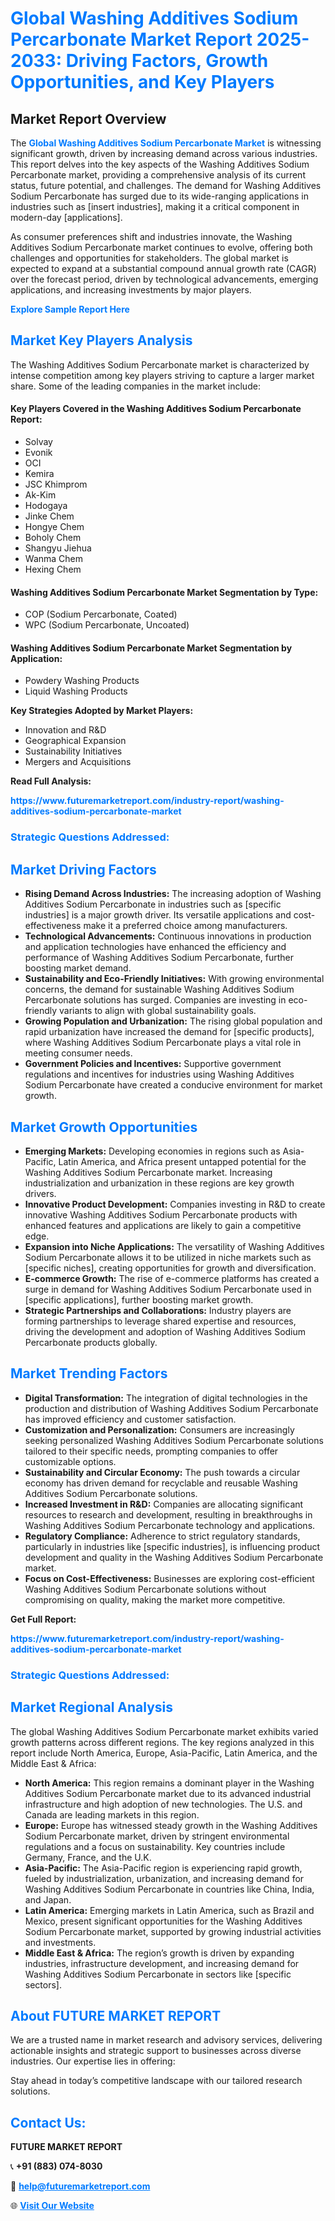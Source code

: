 <h1 style="color: #007BFF;">Global Washing Additives Sodium Percarbonate Market Report 2025-2033: Driving Factors, Growth Opportunities, and Key Players</h1>

<section id="overview">
<h2>Market Report Overview</h2>
<p>The <a href="https://www.futuremarketreport.com/industry-report/washing-additives-sodium-percarbonate-market" style="color: #007BFF; text-decoration: none;"><strong>Global Washing Additives Sodium Percarbonate Market</strong></a> is witnessing significant growth, driven by increasing demand across various industries. This report delves into the key aspects of the Washing Additives Sodium Percarbonate market, providing a comprehensive analysis of its current status, future potential, and challenges. The demand for Washing Additives Sodium Percarbonate has surged due to its wide-ranging applications in industries such as [insert industries], making it a critical component in modern-day [applications].</p>
<p>As consumer preferences shift and industries innovate, the Washing Additives Sodium Percarbonate market continues to evolve, offering both challenges and opportunities for stakeholders. The global market is expected to expand at a substantial compound annual growth rate (CAGR) over the forecast period, driven by technological advancements, emerging applications, and increasing investments by major players.</p>
</section>

<section id="overview">
<p><a href="https://www.futuremarketreport.com/request-sample/reportId=41918" style="color: #007BFF; text-decoration: none;"><strong>Explore Sample Report Here</strong></a></p>
</section>

<section id="key-players">
<h2 style="color: #007BFF;">Market Key Players Analysis</h2>
<p>The Washing Additives Sodium Percarbonate market is characterized by intense competition among key players striving to capture a larger market share. Some of the leading companies in the market include:</p>
<h4>Key Players Covered in the Washing Additives Sodium Percarbonate Report:</h4>
<ul><li>Solvay</li><li>Evonik</li><li>OCI</li><li>Kemira</li><li>JSC Khimprom</li><li>Ak-Kim</li><li>Hodogaya</li><li>Jinke Chem</li><li>Hongye Chem</li><li>Boholy Chem</li><li>Shangyu Jiehua</li><li>Wanma Chem</li><li>Hexing Chem</li></ul>
<h4>Washing Additives Sodium Percarbonate Market Segmentation by Type:</h4>
<ul><li>COP (Sodium Percarbonate, Coated)</li><li>WPC (Sodium Percarbonate, Uncoated)</li></ul>

<h4>Washing Additives Sodium Percarbonate Market Segmentation by Application:</h4>
<ul><li>Powdery Washing Products</li><li>Liquid Washing Products</li></ul>
<p><strong>Key Strategies Adopted by Market Players:</strong></p>
<ul>
<li>Innovation and R&D</li>
<li>Geographical Expansion</li>
<li>Sustainability Initiatives</li>
<li>Mergers and Acquisitions</li>
</ul>
</section>

<section>
<p><strong>Read Full Analysis: </strong></p><a href="https://www.futuremarketreport.com/industry-report/washing-additives-sodium-percarbonate-market" style="color: #007BFF; text-decoration: none;"><strong>https://www.futuremarketreport.com/industry-report/washing-additives-sodium-percarbonate-market</strong></a>
<h3 style="color: #007BFF;">Strategic Questions Addressed:</h3>
</section>

<section id="driving-factors">
<h2 style="color: #007BFF;">Market Driving Factors</h2>
<ul>
<li><strong>Rising Demand Across Industries:</strong> The increasing adoption of Washing Additives Sodium Percarbonate in industries such as [specific industries] is a major growth driver. Its versatile applications and cost-effectiveness make it a preferred choice among manufacturers.</li>
<li><strong>Technological Advancements:</strong> Continuous innovations in production and application technologies have enhanced the efficiency and performance of Washing Additives Sodium Percarbonate, further boosting market demand.</li>
<li><strong>Sustainability and Eco-Friendly Initiatives:</strong> With growing environmental concerns, the demand for sustainable Washing Additives Sodium Percarbonate solutions has surged. Companies are investing in eco-friendly variants to align with global sustainability goals.</li>
<li><strong>Growing Population and Urbanization:</strong> The rising global population and rapid urbanization have increased the demand for [specific products], where Washing Additives Sodium Percarbonate plays a vital role in meeting consumer needs.</li>
<li><strong>Government Policies and Incentives:</strong> Supportive government regulations and incentives for industries using Washing Additives Sodium Percarbonate have created a conducive environment for market growth.</li>
</ul>
</section>

<section id="growth-opportunities">
<h2 style="color: #007BFF;">Market Growth Opportunities</h2>
<ul>
<li><strong>Emerging Markets:</strong> Developing economies in regions such as Asia-Pacific, Latin America, and Africa present untapped potential for the Washing Additives Sodium Percarbonate market. Increasing industrialization and urbanization in these regions are key growth drivers.</li>
<li><strong>Innovative Product Development:</strong> Companies investing in R&D to create innovative Washing Additives Sodium Percarbonate products with enhanced features and applications are likely to gain a competitive edge.</li>
<li><strong>Expansion into Niche Applications:</strong> The versatility of Washing Additives Sodium Percarbonate allows it to be utilized in niche markets such as [specific niches], creating opportunities for growth and diversification.</li>
<li><strong>E-commerce Growth:</strong> The rise of e-commerce platforms has created a surge in demand for Washing Additives Sodium Percarbonate used in [specific applications], further boosting market growth.</li>
<li><strong>Strategic Partnerships and Collaborations:</strong> Industry players are forming partnerships to leverage shared expertise and resources, driving the development and adoption of Washing Additives Sodium Percarbonate products globally.</li>
</ul>
</section>

<section id="trending-factors">
<h2 style="color: #007BFF;">Market Trending Factors</h2>
<ul>
<li><strong>Digital Transformation:</strong> The integration of digital technologies in the production and distribution of Washing Additives Sodium Percarbonate has improved efficiency and customer satisfaction.</li>
<li><strong>Customization and Personalization:</strong> Consumers are increasingly seeking personalized Washing Additives Sodium Percarbonate solutions tailored to their specific needs, prompting companies to offer customizable options.</li>
<li><strong>Sustainability and Circular Economy:</strong> The push towards a circular economy has driven demand for recyclable and reusable Washing Additives Sodium Percarbonate solutions.</li>
<li><strong>Increased Investment in R&D:</strong> Companies are allocating significant resources to research and development, resulting in breakthroughs in Washing Additives Sodium Percarbonate technology and applications.</li>
<li><strong>Regulatory Compliance:</strong> Adherence to strict regulatory standards, particularly in industries like [specific industries], is influencing product development and quality in the Washing Additives Sodium Percarbonate market.</li>
<li><strong>Focus on Cost-Effectiveness:</strong> Businesses are exploring cost-efficient Washing Additives Sodium Percarbonate solutions without compromising on quality, making the market more competitive.</li>
</ul>
</section>

<section>
<p><strong>Get Full Report: </strong></p><a href="https://www.futuremarketreport.com/industry-report/washing-additives-sodium-percarbonate-market" style="color: #007BFF; text-decoration: none;"><strong>https://www.futuremarketreport.com/industry-report/washing-additives-sodium-percarbonate-market</strong></a>
<h3 style="color: #007BFF;">Strategic Questions Addressed:</h3>
</section>


<section id="regional-analysis">
<h2 style="color: #007BFF;">Market Regional Analysis</h2>
<p>The global Washing Additives Sodium Percarbonate market exhibits varied growth patterns across different regions. The key regions analyzed in this report include North America, Europe, Asia-Pacific, Latin America, and the Middle East & Africa:</p>
<ul>
<li><strong>North America:</strong> This region remains a dominant player in the Washing Additives Sodium Percarbonate market due to its advanced industrial infrastructure and high adoption of new technologies. The U.S. and Canada are leading markets in this region.</li>
<li><strong>Europe:</strong> Europe has witnessed steady growth in the Washing Additives Sodium Percarbonate market, driven by stringent environmental regulations and a focus on sustainability. Key countries include Germany, France, and the U.K.</li>
<li><strong>Asia-Pacific:</strong> The Asia-Pacific region is experiencing rapid growth, fueled by industrialization, urbanization, and increasing demand for Washing Additives Sodium Percarbonate in countries like China, India, and Japan.</li>
<li><strong>Latin America:</strong> Emerging markets in Latin America, such as Brazil and Mexico, present significant opportunities for the Washing Additives Sodium Percarbonate market, supported by growing industrial activities and investments.</li>
<li><strong>Middle East & Africa:</strong> The region’s growth is driven by expanding industries, infrastructure development, and increasing demand for Washing Additives Sodium Percarbonate in sectors like [specific sectors].</li>
</ul>
</section>

<footer>
<h2 style="color: #007BFF;">About FUTURE MARKET REPORT</h2>
<p>We are a trusted name in market research and advisory services, delivering actionable insights and strategic support to businesses across diverse industries. Our expertise lies in offering:</p>

<p>Stay ahead in today’s competitive landscape with our tailored research solutions.</p>

<h2 style="color: #007BFF;">Contact Us:</h2>
<p><strong>FUTURE MARKET REPORT</strong></p>
<p>📞 <strong>+91 (883) 074-8030</strong></p>
<p>📧 <strong><a href="mailto:help@futuremarketreport.com" style="color: #007BFF;">help@futuremarketreport.com</a></strong></p>
<p>🌐 <strong><a href="https://www.futuremarketreport.com/" style="color: #007BFF;">Visit Our Website</a></strong></p>
</footer>